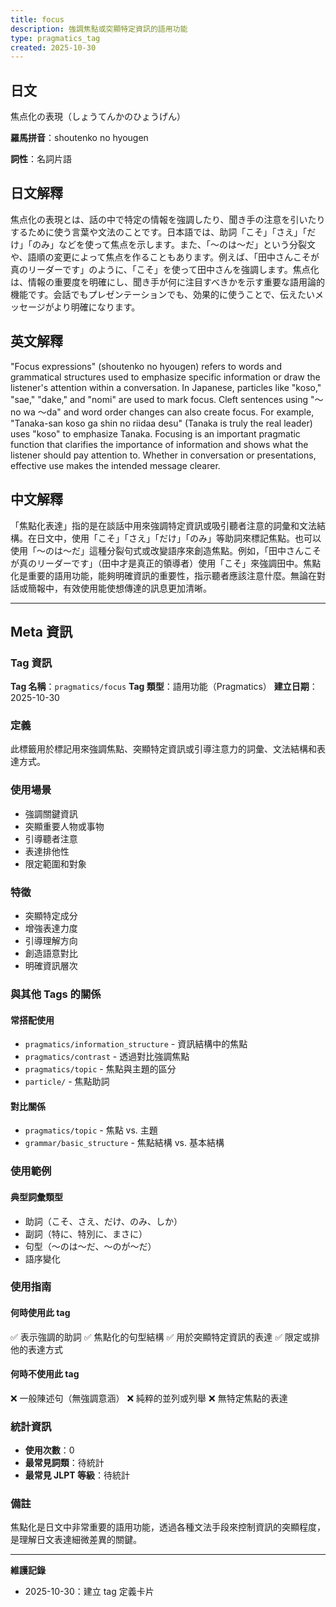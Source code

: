 ```yaml
---
title: focus
description: 強調焦點或突顯特定資訊的語用功能
type: pragmatics_tag
created: 2025-10-30
---
```


## 日文
焦点化の表現（しょうてんかのひょうげん）

**羅馬拼音**：shoutenko no hyougen

**詞性**：名詞片語

## 日文解釋
焦点化の表現とは、話の中で特定の情報を強調したり、聞き手の注意を引いたりするために使う言葉や文法のことです。日本語では、助詞「こそ」「さえ」「だけ」「のみ」などを使って焦点を示します。また、「〜のは〜だ」という分裂文や、語順の変更によって焦点を作ることもあります。例えば、「田中さんこそが真のリーダーです」のように、「こそ」を使って田中さんを強調します。焦点化は、情報の重要度を明確にし、聞き手が何に注目すべきかを示す重要な語用論的機能です。会話でもプレゼンテーションでも、効果的に使うことで、伝えたいメッセージがより明確になります。

## 英文解釋
"Focus expressions" (shoutenko no hyougen) refers to words and grammatical structures used to emphasize specific information or draw the listener's attention within a conversation. In Japanese, particles like "koso," "sae," "dake," and "nomi" are used to mark focus. Cleft sentences using "〜no wa 〜da" and word order changes can also create focus. For example, "Tanaka-san koso ga shin no riidaa desu" (Tanaka is truly the real leader) uses "koso" to emphasize Tanaka. Focusing is an important pragmatic function that clarifies the importance of information and shows what the listener should pay attention to. Whether in conversation or presentations, effective use makes the intended message clearer.

## 中文解釋
「焦點化表達」指的是在談話中用來強調特定資訊或吸引聽者注意的詞彙和文法結構。在日文中，使用「こそ」「さえ」「だけ」「のみ」等助詞來標記焦點。也可以使用「〜のは〜だ」這種分裂句式或改變語序來創造焦點。例如，「田中さんこそが真のリーダーです」（田中才是真正的領導者）使用「こそ」來強調田中。焦點化是重要的語用功能，能夠明確資訊的重要性，指示聽者應該注意什麼。無論在對話或簡報中，有效使用能使想傳達的訊息更加清晰。

---

## Meta 資訊

### Tag 資訊

**Tag 名稱**：`pragmatics/focus`
**Tag 類型**：語用功能（Pragmatics）
**建立日期**：2025-10-30

### 定義

此標籤用於標記用來強調焦點、突顯特定資訊或引導注意力的詞彙、文法結構和表達方式。

### 使用場景

- 強調關鍵資訊
- 突顯重要人物或事物
- 引導聽者注意
- 表達排他性
- 限定範圍和對象

### 特徵

- 突顯特定成分
- 增強表達力度
- 引導理解方向
- 創造語意對比
- 明確資訊層次

### 與其他 Tags 的關係

#### 常搭配使用
- `pragmatics/information_structure` - 資訊結構中的焦點
- `pragmatics/contrast` - 透過對比強調焦點
- `pragmatics/topic` - 焦點與主題的區分
- `particle/` - 焦點助詞

#### 對比關係
- `pragmatics/topic` - 焦點 vs. 主題
- `grammar/basic_structure` - 焦點結構 vs. 基本結構

### 使用範例

#### 典型詞彙類型
- 助詞（こそ、さえ、だけ、のみ、しか）
- 副詞（特に、特別に、まさに）
- 句型（〜のは〜だ、〜のが〜だ）
- 語序變化

### 使用指南

#### 何時使用此 tag
✅ 表示強調的助詞
✅ 焦點化的句型結構
✅ 用於突顯特定資訊的表達
✅ 限定或排他的表達方式

#### 何時不使用此 tag
❌ 一般陳述句（無強調意涵）
❌ 純粹的並列或列舉
❌ 無特定焦點的表達

### 統計資訊

- **使用次數**：0
- **最常見詞類**：待統計
- **最常見 JLPT 等級**：待統計

### 備註

焦點化是日文中非常重要的語用功能，透過各種文法手段來控制資訊的突顯程度，是理解日文表達細微差異的關鍵。

---

**維護記錄**
- 2025-10-30：建立 tag 定義卡片
